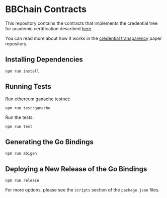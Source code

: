 # BBChain Contracts

This repository contains the contracts that implements the credential tree for academic certification described [here](https://github.com/relab/ct-eth).

You can read more about how it works in the [credential transparency](https://github.com/relab/credential-transparency-papers/tree/master/digital-diploma) paper repository.

## Installing Dependencies

```
npm run install
```

## Running Tests

Run ethereum ganache testnet:
```
npm run test:ganache
```

Run the tests:
```
npm run test
```

## Generating the Go Bindings

```
npm run abigen
```

## Deploying a New Release of the Go Bindings

```
npm run release
```

For more options, please see the `scripts` section of the `package.json` files.
